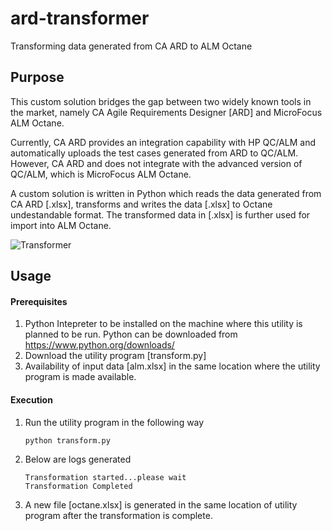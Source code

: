 # ard-transformer
Transforming data generated from CA ARD to ALM Octane

## Purpose
This custom solution bridges the gap between two widely known tools in the market, namely CA Agile Requirements Designer [ARD] and MicroFocus ALM Octane.

Currently, CA ARD provides an integration capability with HP QC/ALM and automatically uploads the test cases generated from ARD to QC/ALM. However, CA ARD and does not integrate with the advanced version of QC/ALM, which is MicroFocus ALM Octane. 

A custom solution is written in Python which reads the data generated from CA ARD [.xlsx], transforms and writes the data [.xlsx] to Octane undestandable format. The transformed data in [.xlsx] is further used for import into ALM Octane. 

![Transformer](https://upload.wikimedia.org/wikipedia/commons/6/60/ARD-Octane.jpg)


## Usage

#### Prerequisites
1. Python Intepreter to be installed on the machine where this utility is planned to be run. Python can be downloaded from https://www.python.org/downloads/
2. Download the utility program [transform.py] 
3. Availability of input data [alm.xlsx] in the same location where the utility program is made available.

#### Execution
1. Run the utility program in the following way 

       python transform.py

2. Below are logs generated

       Transformation started...please wait
       Transformation Completed
       
3. A new file [octane.xlsx] is generated in the same location of utility program after the transformation is complete. 
